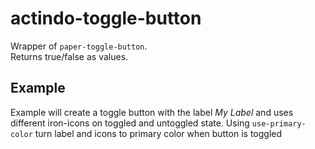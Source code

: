 # actindo-toggle-button
Wrapper of ```paper-toggle-button```.  
Returns true/false as values.

## Example
Example will create a toggle button with the label *My Label* and uses different iron-icons on
toggled and untoggled state. Using  ```use-primary-color``` turn label and icons to primary color when button is toggled 

<actindo-toggle-button
    name="mybutton"
    checked
    use-primary-color
    label="My label"
    icon="chevron-left"
    toggled-icon="chevron-right">
</actindo-toggle-button>
